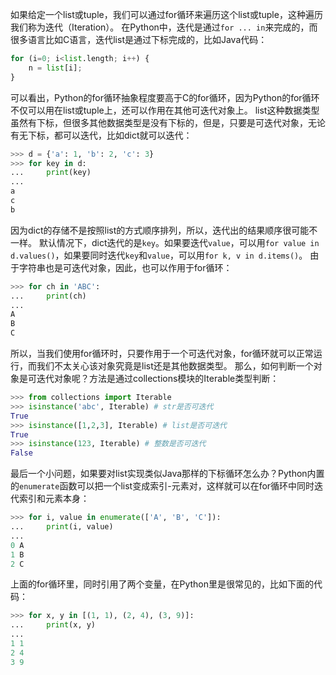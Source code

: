 如果给定一个list或tuple，我们可以通过for循环来遍历这个list或tuple，这种遍历我们称为迭代（Iteration）。
在Python中，迭代是通过`for ... in`来完成的，而很多语言比如C语言，迭代list是通过下标完成的，比如Java代码：
```py
for (i=0; i<list.length; i++) {
    n = list[i];
}
```
可以看出，Python的for循环抽象程度要高于C的for循环，因为Python的for循环不仅可以用在list或tuple上，还可以作用在其他可迭代对象上。
list这种数据类型虽然有下标，但很多其他数据类型是没有下标的，但是，只要是可迭代对象，无论有无下标，都可以迭代，比如dict就可以迭代：
```py
>>> d = {'a': 1, 'b': 2, 'c': 3}
>>> for key in d:
...     print(key)
...
a
c
b
```
因为dict的存储不是按照list的方式顺序排列，所以，迭代出的结果顺序很可能不一样。
默认情况下，dict迭代的是`key`。如果要迭代`value`，可以用`for value in d.values()`，如果要同时迭代`key`和`value`，可以用`for k, v in d.items()`。
由于字符串也是可迭代对象，因此，也可以作用于for循环：
```py
>>> for ch in 'ABC':
...     print(ch)
...
A
B
C
```
所以，当我们使用for循环时，只要作用于一个可迭代对象，for循环就可以正常运行，而我们不太关心该对象究竟是list还是其他数据类型。
那么，如何判断一个对象是可迭代对象呢？方法是通过collections模块的Iterable类型判断：
```py
>>> from collections import Iterable
>>> isinstance('abc', Iterable) # str是否可迭代
True
>>> isinstance([1,2,3], Iterable) # list是否可迭代
True
>>> isinstance(123, Iterable) # 整数是否可迭代
False
```
最后一个小问题，如果要对list实现类似Java那样的下标循环怎么办？Python内置的`enumerate`函数可以把一个list变成索引-元素对，这样就可以在for循环中同时迭代索引和元素本身：
```py
>>> for i, value in enumerate(['A', 'B', 'C']):
...     print(i, value)
...
0 A
1 B
2 C
```
上面的for循环里，同时引用了两个变量，在Python里是很常见的，比如下面的代码：
```py
>>> for x, y in [(1, 1), (2, 4), (3, 9)]:
...     print(x, y)
...
1 1
2 4
3 9
```